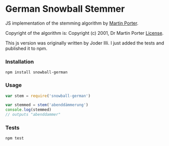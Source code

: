 German Snowball Stemmer
===
JS implementation of the stemming algorithm by [Martin Porter](http://snowball.tartarus.org/algorithms/german/stemmer.html).

Copyright of the algorithm is: Copyright (c) 2001, Dr Martin Porter [License](http://snowball.tartarus.org/license.php).

This js version was originally written by Joder Illi. I just added the tests
and published it to npm.

### Installation

```
npm install snowball-german
```

### Usage

```javascript
var stem = require('snowball-german')

var stemmed = stem('abenddämmerung')
console.log(stemmed)
// outputs "abenddammer"
```

### Tests

```
npm test
```